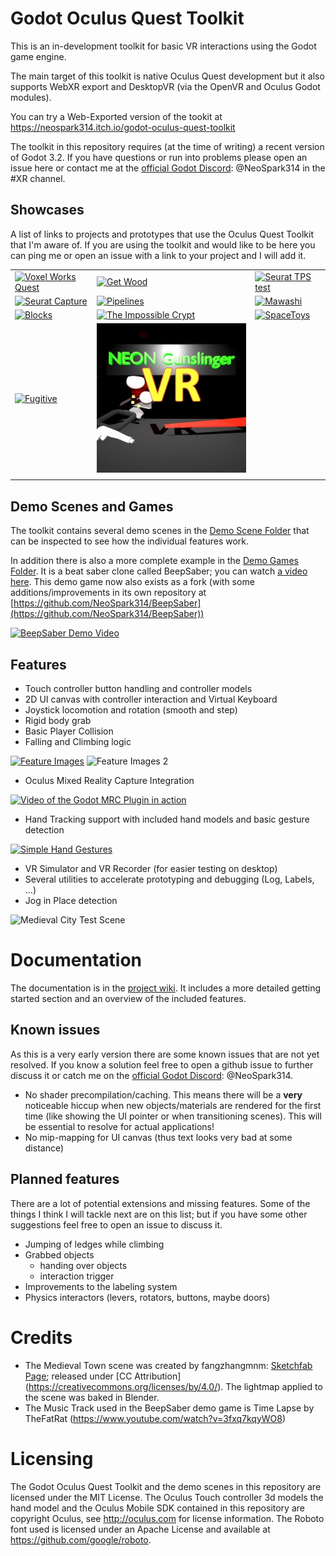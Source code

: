 # Godot Oculus Quest Toolkit <!-- omit in toc --> 
This is an in-development toolkit for basic VR interactions using the Godot game engine.

The main target of this toolkit is native Oculus Quest development but it also supports WebXR export and DesktopVR (via the OpenVR and Oculus Godot modules).

You can try a Web-Exported version of the tookit at https://neospark314.itch.io/godot-oculus-quest-toolkit

The toolkit in this repository requires (at the time of writing) a recent version of Godot 3.2.
If you have questions or run into problems please open an issue here or contact me at the [official Godot Discord](https://discord.gg/zH7NUgz): @NeoSpark314 in the #XR channel.

## Showcases
A list of links to projects and prototypes that use the Oculus Quest Toolkit that I'm aware of. If you are using the toolkit and would like to be here you can ping me or open an issue with a link to your project and I will add it.

| | | |
| -- | -- | -- |
|[![Voxel Works Quest](doc/images/showcase/voxel_works_quest.jpg)](https://sidequestvr.com/#/app/431) | [![Get Wood](doc/images/showcase/getwood.jpg)](https://globalgamejam.org/2020/games/get-wood-0) | [![Seurat TPS test](doc/images/showcase/seurat_tps_test.jpg)](https://www.youtube.com/watch?v=2RgMMeGQi2Q) |
|[![Seurat Capture](doc/images/showcase/seurat_capture.jpg)](https://www.youtube.com/watch?v=ikYTkyIMV8k) | [![Pipelines](doc/images/showcase/pipelines.jpg)](https://saoigames.itch.io/pipelines-quest) | [![Mawashi](doc/images/showcase/mawashi.jpg)](https://sidequestvr.com/#/app/460) |
|[![Blocks](doc/images/showcase/blocks.jpg)](https://kosmosschool.itch.io/blocks) | [![The Impossible Crypt](doc/images/showcase/impossible_crypt.jpg)](https://neospark314.itch.io/the-impossible-crypt)  | [![SpaceToys](doc/images/showcase/spacetoys.jpg)](https://github.com/ssj71/SpaceToys)|
| [![Fugitive](doc/images/showcase/fugitive.jpg)](https://wavesonics.itch.io/fugitive-3d) | [![NeonGunslingerVR](doc/images/showcase/neon_gunslinger_vr.jpg)](https://sidequestvr.com/app/2680)| |
| | | |

## Demo Scenes and Games
The toolkit contains several demo scenes in the [Demo Scene Folder](demo_scenes/) that can be inspected to see how the individual features work.

In addition there is also a more complete example in the [Demo Games Folder](dmeo_games/). It is a beat saber clone called BeepSaber; you can watch [a video here](https://www.youtube.com/watch?v=kg3yiwaphlk). This demo game now also exists as a fork (with some additions/improvements in its own repository at
[https://github.com/NeoSpark314/BeepSaber](https://github.com/NeoSpark314/BeepSaber))

[![BeepSaber Demo Video](doc/images/showcase/beepsaber.jpg)](https://www.youtube.com/watch?v=kg3yiwaphlk)

## Features
- Touch controller button handling and controller models
- 2D UI canvas with controller interaction and Virtual Keyboard
- Joystick locomotion and rotation (smooth and step)
- Rigid body grab
- Basic Player Collision
- Falling and Climbing logic

[![Feature Images](doc/images/feature_overview.jpg?raw=true)](https://youtu.be/-jzkHOum1kU)
![Feature Images 2](doc/images/feature_overview_2.jpg)

- Oculus Mixed Reality Capture Integration

[![Video of the Godot MRC Plugin in action](https://img.youtube.com/vi/LDKzn48-3cs/0.jpg)](https://www.youtube.com/watch?v=LDKzn48-3cs)

- Hand Tracking support with included hand models and basic gesture detection

[![Simple Hand Gestures](doc/images/hand_gestures.jpg?raw=true)](https://twitter.com/NeoSpark314/status/1213443646755934208)


- VR Simulator and VR Recorder (for easier testing on desktop)
- Several utilities to accelerate prototyping and debugging (Log, Labels, ...)
- Jog in Place detection

![Medieval City Test Scene](doc/images/medieval_city_screenshot.jpg?raw=true)


# Documentation
The documentation is in the [project wiki](https://github.com/NeoSpark314/godot_oculus_quest_toolkit/wiki). It includes
a more detailed getting started section and an overview of the included features.

## Known issues

As this is a very early version there are some known issues that are not yet resolved. If you know a solution feel free to open a github issue to further discuss it or catch me on the [official Godot Discord](https://discord.gg/zH7NUgz): @NeoSpark314.

- No shader precompilation/caching. This means there will be a **very** noticeable hiccup when new objects/materials are rendered for the first time (like showing the UI pointer or when transitioning scenes). This will be essential to resolve for actual applications!
- No mip-mapping for UI canvas (thus text looks very bad at some distance)


## Planned features

There are a lot of potential extensions and missing features. Some of the things I think I will tackle next are on this list; but if you have some other suggestions feel free to open an issue to discuss it.

- Jumping of ledges while climbing
- Grabbed objects
  - handing over objects
  - interaction trigger
- Improvements to the labeling system
- Physics interactors (levers, rotators, buttons, maybe doors)

# Credits
- The Medieval Town scene was created by fangzhangmnm: [Sketchfab Page](https://sketchfab.com/3d-models/medieval-town-a174a1449da345b8ab51308032587e71); released under [CC Attribution] (https://creativecommons.org/licenses/by/4.0/). The lightmap applied to the scene was baked in Blender.
- The Music Track used in the BeepSaber demo game is Time Lapse by TheFatRat (https://www.youtube.com/watch?v=3fxq7kqyWO8)


# Licensing
The Godot Oculus Quest Toolkit and the demo scenes in this repository are licensed under the MIT License. The Oculus Touch controller 3d models the hand model and the Oculus Mobile SDK contained in this repository are copyright Oculus, see http://oculus.com for license information.
The Roboto font used is licensed under an Apache License and available at https://github.com/google/roboto.
